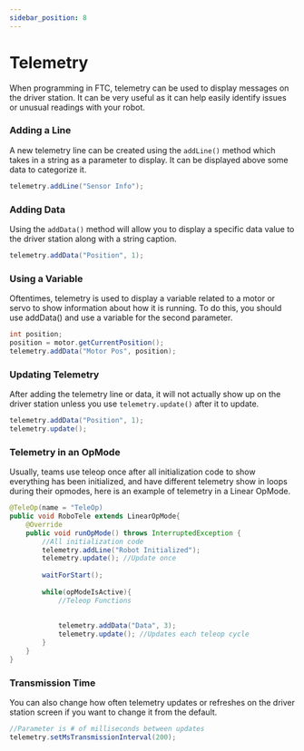 ```yaml
---
sidebar_position: 8
---
```

# Telemetry

When programming in FTC, telemetry can be used to display messages on the driver station. It can be very useful as it can help easily identify issues or unusual readings with your robot. 

### Adding a Line
A new telemetry line can be created using the `addLine()` method which takes in a string as a parameter to display. It can be displayed above some data to categorize it.

```java 
telemetry.addLine("Sensor Info");
```

### Adding Data
Using the `addData()` method will allow you to display a specific data value to the driver station along with a string caption.
```java 
telemetry.addData("Position", 1);
```

### Using a Variable

Oftentimes, telemetry is used to display a variable related to a motor or servo to show information about how it is running. To do this, you should use addData() and use a variable for the second parameter.
```java 
int position;
position = motor.getCurrentPosition();
telemetry.addData("Motor Pos", position);
```

### Updating Telemetry
After adding the telemetry line or data, it will not actually show up on the driver station unless you use `telemetry.update()` after it to update. 

```java 
telemetry.addData("Position", 1);
telemetry.update();
```

### Telemetry in an OpMode
Usually, teams use teleop once after all initialization code to show everything has been initialized, and have different telemetry show in loops during their opmodes, here is an example of telemetry in a Linear OpMode.

```java 
@TeleOp(name = "TeleOp)
public void RoboTele extends LinearOpMode{
    @Override
    public void runOpMode() throws InterruptedException {
        //All initialization code
        telemetry.addLine("Robot Initialized");
        telemetry.update(); //Update once
        
        waitForStart();
        
        while(opModeIsActive){
            //Teleop Functions
            
            
            telemetry.addData("Data", 3);
            telemetry.update(); //Updates each teleop cycle
        }
    }
}
```

### Transmission Time
You can also change how often telemetry updates or refreshes on the driver station screen if you want to change it from the default.
```java 
//Parameter is # of milliseconds between updates
telemetry.setMsTransmissionInterval(200);
```

